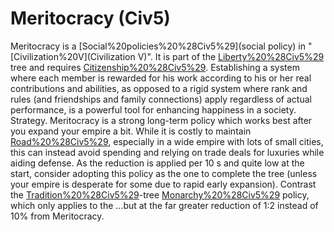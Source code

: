 # Meritocracy (Civ5)

Meritocracy is a [Social%20policies%20%28Civ5%29](social policy) in "[Civilization%20V](Civilization V)". It is part of the [Liberty%20%28Civ5%29](Liberty) tree and requires [Citizenship%20%28Civ5%29](Citizenship).
Establishing a system where each member is rewarded for his work according to his or her real contributions and abilities, as opposed to a rigid system where rank and rules (and friendships and family connections) apply regardless of actual performance, is a powerful tool for enhancing happiness in a society.
Strategy.
Meritocracy is a strong long-term policy which works best after you expand your empire a bit. While it is costly to maintain [Road%20%28Civ5%29](roads), especially in a wide empire with lots of small cities, this can instead avoid spending and relying on trade deals for luxuries while aiding defense. As the reduction is applied per 10 s and quite low at the start, consider adopting this policy as the one to complete the tree (unless your empire is desperate for some due to rapid early expansion).
Contrast the [Tradition%20%28Civ5%29](Tradition)-tree [Monarchy%20%28Civ5%29](Monarchy) policy, which only applies to the ...but at the far greater reduction of 1:2 instead of 10% from Meritocracy.